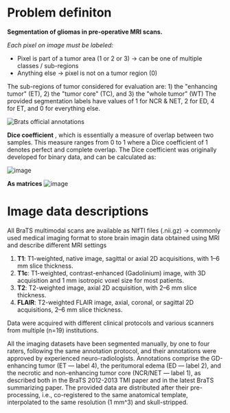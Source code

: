 # Problem definiton
**Segmentation of gliomas in pre-operative MRI scans.**

*Each pixel on image must be labeled:*
* Pixel is part of a tumor area (1 or 2 or 3) -> can be one of multiple classes / sub-regions
* Anything else -> pixel is not on a tumor region (0)

The sub-regions of tumor considered for evaluation are: 1) the "enhancing tumor" (ET), 2) the "tumor core" (TC), and 3) the "whole tumor" (WT)
The provided segmentation labels have values of 1 for NCR & NET, 2 for ED, 4 for ET, and 0 for everything else.

![Brats official annotations](https://www.med.upenn.edu/cbica/assets/user-content/images/BraTS/brats-tumor-subregions.jpg)



**Dice coefficient**
, which is essentially a measure of overlap between two samples. This measure ranges from 0 to 1 where a Dice coefficient of 1 denotes perfect and complete overlap. The Dice coefficient was originally developed for binary data, and can be calculated as:

![image](https://github.com/Parthiba-Mukhopadhyay/Brain-MRI-Segmentation/assets/89331202/549c1f5c-5c16-4e6e-9e4c-efae07c0c80d)

**As matrices**
![image](https://github.com/Parthiba-Mukhopadhyay/Brain-MRI-Segmentation/assets/89331202/a75212b4-2b37-43ec-bf65-9858380c8fb7)


# Image data descriptions

All BraTS multimodal scans are available as  NIfTI files (.nii.gz) -> commonly used medical imaging format to store brain imagin data obtained using MRI and describe different MRI settings
1. **T1**: T1-weighted, native image, sagittal or axial 2D acquisitions, with 1–6 mm slice thickness.
2. **T1c**: T1-weighted, contrast-enhanced (Gadolinium) image, with 3D acquisition and 1 mm isotropic voxel size for most patients.
3. **T2**: T2-weighted image, axial 2D acquisition, with 2–6 mm slice thickness.
4. **FLAIR**: T2-weighted FLAIR image, axial, coronal, or sagittal 2D acquisitions, 2–6 mm slice thickness.

Data were acquired with different clinical protocols and various scanners from multiple (n=19) institutions.

All the imaging datasets have been segmented manually, by one to four raters, following the same annotation protocol, and their annotations were approved by experienced neuro-radiologists. Annotations comprise the GD-enhancing tumor (ET — label 4), the peritumoral edema (ED — label 2), and the necrotic and non-enhancing tumor core (NCR/NET — label 1), as described both in the BraTS 2012-2013 TMI paper and in the latest BraTS summarizing paper. The provided data are distributed after their pre-processing, i.e., co-registered to the same anatomical template, interpolated to the same resolution (1 mm^3) and skull-stripped.



